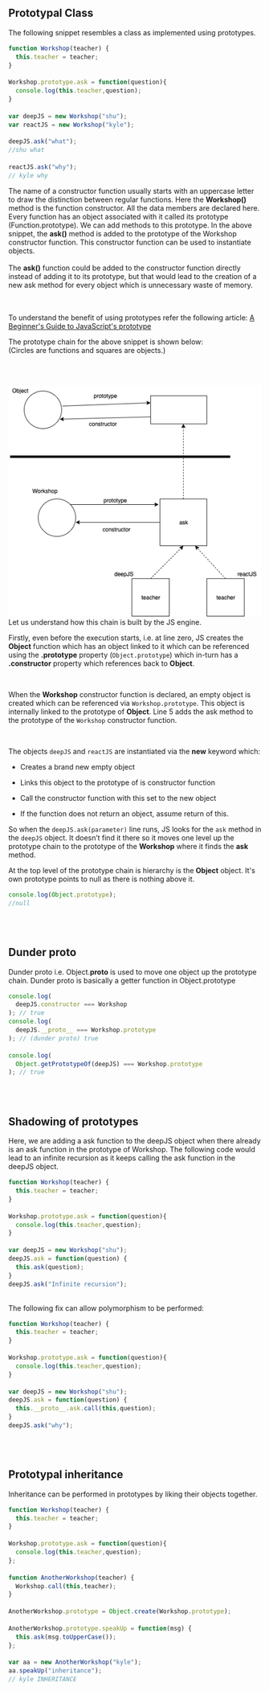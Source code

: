 ## Prototypal Class

The following snippet resembles a class as implemented using prototypes.
```javascript
function Workshop(teacher) {
  this.teacher = teacher;
}

Workshop.prototype.ask = function(question){
  console.log(this.teacher,question);
}

var deepJS = new Workshop("shu");
var reactJS = new Workshop("kyle");

deepJS.ask("what");
//shu what

reactJS.ask("why");
// kyle why
```
The name of a constructor function usually starts with an uppercase letter to draw the distinction between regular functions. 
Here the __Workshop()__ method is the function constructor. All the data members are declared here. Every function has an object associated with it called its prototype (Function.prototype). We can add methods to this prototype. In the above snippet, the __ask()__ method is added to the prototype of the Workshop constructor function. This constructor function can be used to instantiate objects. </br>
</br>
The __ask()__ function could be added to the constructor function directly instead of adding it to its prototype, but that would lead to the creation of a new ask method for every object which is unnecessary waste of memory.

</br> </br>
To understand the benefit of using prototypes refer the following article:
[A Beginner's Guide to JavaScript's prototype](https://tylermcginnis.com/beginners-guide-to-javascript-prototype/)
</br>

The prototype chain for the above snippet is shown below:
</br> (Circles are functions and squares are objects.)

</br></br>

<img src="./prototypeChain.png">

</br>
Let us understand how this chain is built by the JS engine.
</br>

Firstly, even before the execution starts, i.e. at line zero, JS creates the __Object__ function which has an object linked to it which can be referenced using the __.prototype__ property (`Object.prototype`) which in-turn has a __.constructor__ property which references back to __Object__. 

</br>

When the __Workshop__ constructor function is declared, an empty object is created which can be referenced via
```Workshop.prototype```. This object is internally linked to the prototype of __Object__. Line 5 adds the ask method to the prototype of the ```Workshop``` constructor function.

</br>

The objects ```deepJS``` and ```reactJS``` are instantiated via the __new__ keyword which:

* Creates a brand new empty object

* Links this object to the prototype of is constructor function

* Call the constructor function with this set to the new object

* If the function does not return an object, assume return of this.

So when the `deepJS.ask(parameter)` line runs, JS looks for the `ask` method in the `deepJS` object. It doesn’t find it there so it moves one level up the prototype chain to the prototype of the __Workshop__ where it finds the __ask__ method.

At the top level of the prototype chain is hierarchy is the __Object__ object. It's own prototype points to null as there is nothing above it.

```javascript
console.log(Object.prototype);
//null
```

</br></br>

## Dunder proto
Dunder proto i.e. Object.__proto__  is used to move one object up the prototype chain. Dunder proto is basically a getter function in Object.prototype
```javascript
console.log(
  deepJS.constructor === Workshop
); // true
console.log(
  deepJS.__proto__ === Workshop.prototype
); // (dunder proto) true

console.log(
  Object.getPrototypeOf(deepJS) === Workshop.prototype
); // true
```

</br></br>

## Shadowing of prototypes
Here, we are adding a ask function to the deepJS object when there already is an ask function in the prototype of Workshop.
The following code would lead to an infinite recursion as it keeps calling the ask function in the deepJS object.

```javascript
function Workshop(teacher) {
  this.teacher = teacher;
}

Workshop.prototype.ask = function(question){
  console.log(this.teacher,question);
}

var deepJS = new Workshop("shu");
deepJS.ask = function(question) {
  this.ask(question);
}
deepJS.ask("Infinite recursion");
```
</br>
The following fix can allow polymorphism to be performed:

```javascript
function Workshop(teacher) {
  this.teacher = teacher;
}

Workshop.prototype.ask = function(question){
  console.log(this.teacher,question);
}

var deepJS = new Workshop("shu");
deepJS.ask = function(question) {
  this.__proto__.ask.call(this,question);
}
deepJS.ask("why");
```

</br></br>

## Prototypal inheritance
Inheritance can be performed in prototypes by liking their objects together.
```javascript
function Workshop(teacher) {
  this.teacher = teacher;
}

Workshop.prototype.ask = function(question){
  console.log(this.teacher,question);
};

function AnotherWorkshop(teacher) {
  Workshop.call(this,teacher);
}

AnotherWorkshop.prototype = Object.create(Workshop.prototype);

AnotherWorkshop.prototype.speakUp = function(msg) {
  this.ask(msg.toUpperCase());
};

var aa = new AnotherWorkshop("kyle");
aa.speakUp("inheritance");
// kyle INHERITANCE
```


